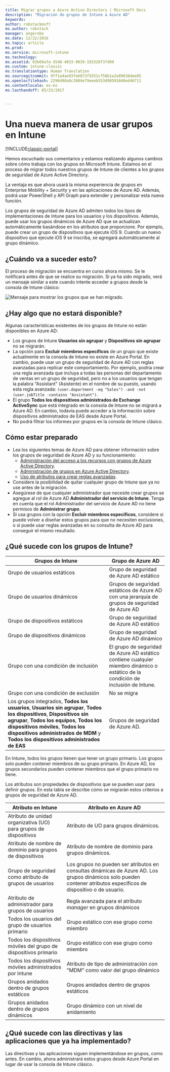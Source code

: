 ```yaml
---
title: Migrar grupos a Azure Active Directory | Microsoft Docs
description: "Migración de grupos de Intune a Azure AD"
keywords: 
author: robstackmsft
ms.author: robstack
manager: angerobe
ms.date: 12/22/2016
ms.topic: article
ms.prod: 
ms.service: microsoft-intune
ms.technology: 
ms.assetid: 03b69afa-3548-4033-9039-191528f3fd99
ms.custom: intune-classic
ms.translationtype: Human Translation
ms.sourcegitcommit: 9ff1adae93fe6873f5551cf58b1a2e89638dee85
ms.openlocfilehash: 2296490a8c3984e79eeeb553d90591048ed46711
ms.contentlocale: es-es
ms.lasthandoff: 05/23/2017


---
```


# <a name="a-new-way-of-using-groups-in-intune"></a>Una nueva manera de usar grupos en Intune

[!INCLUDE[classic-portal](../includes/classic-portal.md)]

Hemos escuchado sus comentarios y estamos realizando algunos cambios sobre cómo trabaja con los grupos en Microsoft Intune.
Estamos en el proceso de migrar todos nuestros grupos de Intune de clientes a los grupos de seguridad de Azure Active Directory.

La ventaja es que ahora usará la misma experiencia de grupos en Enterprise Mobility + Security y en las aplicaciones de Azure AD. Además, podrá usar PowerShell y API Graph para extender y personalizar esta nueva función.

Los grupos de seguridad de Azure AD admiten todos los tipos de implementaciones de Intune para los usuarios y los dispositivos. Además, puede usar los grupos dinámicos de Azure AD que se actualizan automáticamente basándose en los atributos que proporcione. Por ejemplo, puede crear un grupo de dispositivos que ejecute iOS 9. Cuando un nuevo dispositivo que ejecute iOS 9 se inscriba, se agregará automáticamente al grupo dinámico.

## <a name="when-is-this-happening"></a>¿Cuándo va a suceder esto?

El proceso de migración se encuentra en curso ahora mismo. Se le notificará antes de que se realice su migración.
Si ya ha sido migrado, verá un mensaje similar a este cuando intente acceder a grupos desde la consola de Intune clásico:

![Mensaje para mostrar los grupos que se han migrado.](http://i.imgur.com/72KRaXj.png)

## <a name="what-wont-be-available"></a>¿Hay algo que no estará disponible?

Algunas características existentes de los grupos de Intune no están disponibles en Azure AD:

- Los grupos de Intune **Usuarios sin agrupar** y **Dispositivos sin agrupar** no se migrarán.
- La opción para **Excluir miembros específicos** de un grupo que existe actualmente en la consola de Intune no existe en Azure Portal. En cambio, puede usar un grupo de seguridad de Azure AD con reglas avanzadas para replicar este comportamiento. Por ejemplo, podría crear una regla avanzada que incluya a todas las personas del departamento de ventas en un grupo de seguridad, pero no a los usuarios que tengan la palabra "Assistant" (Asistente) en el nombre de su puesto, usando esta regla avanzada: `(user.department -eq "Sales") -and -not (user.jobTitle -contains "Assistant")`.
- El grupo **Todos los dispositivos administrados de Exchange ActiveSync** que está integrado en la consola de Intune no se migrará a Azure AD. En cambio, todavía puede acceder a la información sobre dispositivos administrados de EAS desde Azure Portal.
- No podrá filtrar los informes por grupos en la consola de Intune clásico.
<!--- - Custom group targeting of notification rules will not be available. ROB I took this out as I couldn't replicate the behavior. --->

## <a name="how-to-get-ready"></a>Cómo estar preparado

- Lea los siguientes temas de Azure AD para obtener información sobre los grupos de seguridad de Azure AD y su funcionamiento:
    -  [Administración del acceso a los recursos con grupos de Azure Active Directory](https://azure.microsoft.com/documentation/articles/active-directory-manage-groups/).
    -  [Administración de grupos en Azure Active Directory](https://azure.microsoft.com/documentation/articles/active-directory-accessmanagement-manage-groups/).
    -  [Uso de atributos para crear reglas avanzadas](https://azure.microsoft.com/documentation/articles/active-directory-accessmanagement-groups-with-advanced-rules/).
- Considere la posibilidad de quitar cualquier grupo de Intune que ya no use antes de la migración.
-  Asegúrese de que cualquier administrador que necesite crear grupos se agregue al rol de Azure AD **Administrador del servicio de Intune**. Tenga en cuenta que el rol Administrador del servicio de Azure AD no tiene permisos de **Administrar grupo**.
-  Si usa grupos con la opción **Excluir miembros específicos**, considere si puede volver a diseñar estos grupos para que no necesiten exclusiones, o si puede usar reglas avanzadas en su consulta de Azure AD para conseguir el mismo resultado.


## <a name="what-happens-to-intune-groups"></a>¿Qué sucede con los grupos de Intune?

| Grupos de Intune|Grupo de Azure AD|
|-----------------------------------------------------------------------|-------------------------------------------------------------|
|Grupo de usuarios estáticos|Grupo de seguridad de Azure AD estático|
|Grupo de usuarios dinámicos|Grupos de seguridad estáticos de Azure AD con una jerarquía de grupos de seguridad de Azure AD|
|Grupo de dispositivos estáticos|Grupo de seguridad de Azure AD estático|
|Grupo de dispositivos dinámicos|Grupo de seguridad de Azure AD dinámico|
|Grupo con una condición de inclusión|El grupo de seguridad de Azure AD estático contiene cualquier miembro dinámico o estático de la condición de inclusión de Intune.|
|Grupo con una condición de exclusión|No se migra|
|Los grupos integrados, **Todos los usuarios**, **Usuarios sin agrupar**, **Todos los dispositivos**, **Dispositivos sin agrupar**, **Todos los equipos**, **Todos los dispositivos móviles**, **Todos los dispositivos administrados de MDM** y **Todos los dispositivos administrados de EAS**|Grupos de seguridad de Azure AD.|

En Intune, todos los grupos tienen que tener un grupo primario. Los grupos solo pueden contener miembros de su grupo primario. En Azure AD, los grupos secundarios pueden contener miembros que el grupo primario no tiene.

Los atributos son propiedades de dispositivos que se pueden usar para definir grupos. En esta tabla se describe cómo se migrarán estos criterios a grupos de seguridad de Azure AD.

| Atributo en Intune|Atributo en Azure AD|
|-----------------------------------------------------------------------|-------------------------------------------------------------|
|Atributo de unidad organizativa (UO) para grupos de dispositivos|Atributo de UO para grupos dinámicos.|
|Atributo de nombre de dominio para grupos de dispositivos|Atributo de nombre de dominio para grupos dinámicos.|
|Grupo de seguridad como atributo de grupos de usuarios|Los grupos no pueden ser atributos en consultas dinámicas de Azure AD. Los grupos dinámicos solo pueden contener atributos específicos de dispositivo o de usuario.|
|Atributo de administrador para grupos de usuarios|Regla avanzada para el atributo *manager* en grupos dinámicos|
|Todos los usuarios del grupo de usuarios primario|Grupo estático con ese grupo como miembro|
|Todos los dispositivos móviles del grupo de dispositivos primario|Grupo estático con ese grupo como miembro|
|Todos los dispositivos móviles administrados por Intune|Atributo de tipo de administración con "MDM" como valor del grupo dinámico|
|Grupos anidados dentro de grupos estáticos |Grupos anidados dentro de grupos estáticos|
|Grupos anidados dentro de grupos dinámicos|Grupo dinámico con un nivel de anidamiento|

## <a name="what-happens-to-policies-and-apps-youve-already-deployed"></a>¿Qué sucede con las directivas y las aplicaciones que ya ha implementado?

Las directivas y las aplicaciones siguen implementándose en grupos, como antes. En cambio, ahora administrará estos grupos desde Azure Portal en lugar de usar la consola de Intune clásico.
 

